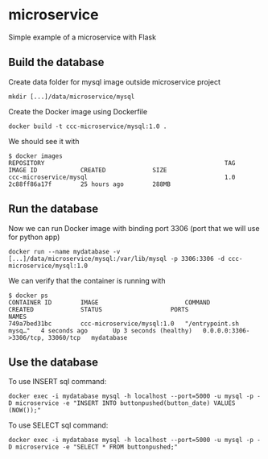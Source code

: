 # microservice

Simple example of a microservice with Flask

## Build the database

Create data folder for mysql image outside microservice project
```
mkdir [...]/data/microservice/mysql
```

Create the Docker image using Dockerfile
```
docker build -t ccc-microservice/mysql:1.0 .
```

We should see it with 
```
$ docker images
REPOSITORY                                                  TAG                   IMAGE ID            CREATED             SIZE
ccc-microservice/mysql                                      1.0                   2c88ff86a17f        25 hours ago        288MB
```

## Run the database

Now we can run Docker image with binding port 3306 (port that we will use for python app)
```
docker run --name mydatabase -v [...]/data/microservice/mysql:/var/lib/mysql -p 3306:3306 -d ccc-microservice/mysql:1.0
```

We can verify that the container is running with
```
$ docker ps
CONTAINER ID        IMAGE                        COMMAND                  CREATED             STATUS                   PORTS                               NAMES
749a7bed31bc        ccc-microservice/mysql:1.0   "/entrypoint.sh mysq…"   4 seconds ago       Up 3 seconds (healthy)   0.0.0.0:3306->3306/tcp, 33060/tcp   mydatabase
```

## Use the database

To use INSERT sql command:
```
docker exec -i mydatabase mysql -h localhost --port=5000 -u mysql -p -D microservice -e "INSERT INTO buttonpushed(button_date) VALUES (NOW());"
```

To use SELECT sql command:
```
docker exec -i mydatabase mysql -h localhost --port=5000 -u mysql -p -D microservice -e "SELECT * FROM buttonpushed;"
```
